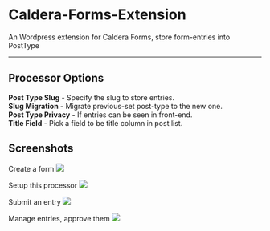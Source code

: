 # Caldera-Forms-Extension
An Wordpress extension for Caldera Forms, store form-entries into PostType

---

## Processor Options

**Post Type Slug** - Specify the slug to store entries.  
**Slug Migration** - Migrate previous-set post-type to the new one.  
**Post Type Privacy** - If entries can be seen in front-end.  
**Title Field** -  Pick a field to be title column in post list.

## Screenshots

Create a form
![](http://i.imgur.com/LI0qDbT.png)

Setup this processor
![](http://i.imgur.com/o0wq0zP.png)

Submit an entry
![](http://i.imgur.com/0HUbjMV.png)

Manage entries, approve them
![](http://i.imgur.com/grrb3mx.png)
